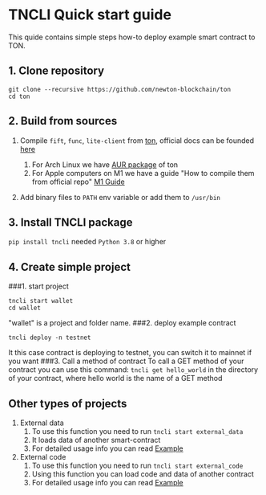 # TNCLI Quick start guide
This quide contains simple steps how-to deploy example smart contract to TON.
## 1. Clone repository
```
git clone --recursive https://github.com/newton-blockchain/ton
cd ton
```
## 2. Build from sources
1. Compile `fift`, `func`, `lite-client` from [ton](https://github.com/newton-blockchain/ton), official docs can be founded [here](https://ton.org/docs/#/howto/getting-started)
    1. For Arch Linux we have [AUR package](https://aur.archlinux.org/packages/ton-git/) of ton
    2. For Apple computers on M1 we have a guide "How to compile them from official repo" [M1 Guide](./docs/apple_m1_compile_fix.md)

2. Add binary files to `PATH` env variable or add them to `/usr/bin`

## 3. Install TNCLI package
`pip install tncli` needed `Python 3.8` or higher

## 4. Create simple project
###1. start project
```
tncli start wallet
cd wallet
```
"wallet" is a project and folder name.
###2. deploy example contract
```
tncli deploy -n testnet
```
It this case contract is deploying to testnet, you can switch it to mainnet if you want
###3. Call a method of contract
To call a GET method of your contract you can use this command:
`tncli get hello_world` in the directory of your contract, where hello world is the name of a GET method
## Other types of projects
1. External data
   1. To use this function you need to run `tncli start external_data`
   2. It loads data of another smart-contract
   3. For detailed usage info you can read [Example](/src/tncli/projects/external_data/README.md)
2. External code
   1. To use this function you need to run `tncli start external_code`
   2. Using this function you can load code and data of another contract
   3. For detailed usage info you can read [Example](/src/tncli/projects/external_code/README.md)
